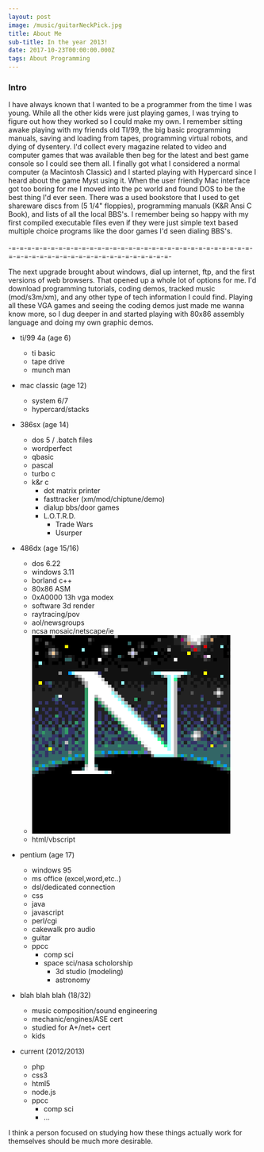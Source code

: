 ```yaml
---
layout: post
image: /music/guitarNeckPick.jpg
title: About Me
sub-title: In the year 2013!
date: 2017-10-23T00:00:00.000Z
tags: About Programming
---
```

### Intro
I have always known that I wanted to be a programmer from the time I was young. While all the other kids were just playing games, I was trying to figure out how they worked so I could make my own. I remember sitting awake playing with my friends old TI/99, the big basic programming manuals, saving and loading from tapes, programming virtual robots, and dying of dysentery. I'd collect every magazine related to video and computer games that was available then beg for the latest and best game console so I could see them all. I finally got what I considered a normal computer (a Macintosh Classic) and I started playing with Hypercard since I heard about the game Myst using it. When the user friendly Mac interface got too boring for me I moved into the pc world and found DOS to be the best thing I'd ever seen. There was a used bookstore that I used to get shareware discs from (5 1/4" floppies), programming manuals (K&R Ansi C Book), and lists of all the local BBS's. I remember being so happy with my first compiled executable files even if they were just simple text based multiple choice programs like the door games I'd seen dialing BBS's.
<br/>
<br/>
-=-=-=-=-=-=-=-=-=-=-=-=-=-=-=-=-=-=-=-=-=-=-=-=-=-=-=-=-=-=-=-=-=-=-=-=-=-=-=-=-=-=-=-=-=-=-=-=-=-=-=-=-

The next upgrade brought about windows, dial up internet, ftp, and the first versions of web browsers. That opened up a whole lot of options for me. I'd download programming tutorials, coding demos, tracked music (mod/s3m/xm), and any other type of tech information I could find. Playing all these VGA games and seeing the coding demos just made me wanna know more, so I dug deeper in and started playing with 80x86 assembly language and doing my own graphic demos.

- ti/99 4a (age 6)
	- ti basic
	- tape drive
	- munch man

- mac classic (age 12)
	- system 6/7
	- hypercard/stacks

- 386sx (age 14)
	- dos 5 / .batch files
	- wordperfect
	- qbasic
	- pascal
	- turbo c
  - k&r c
	- dot matrix printer
	- fasttracker (xm/mod/chiptune/demo)
	- dialup bbs/door games
    - L.O.T.R.D.
		- Trade Wars
		- Usurper

- 486dx (age 15/16)
	- dos 6.22
	- windows 3.11
	- borland c++
	- 80x86 ASM
	- 0xA0000 13h vga modex
	- software 3d render
	- raytracing/pov
	- aol/newsgroups
	- ncsa mosaic/netscape/ie
    - ![Netscape Navigator](/assets/images/programming/netscapeNavigatorIcon.gif)
	- html/vbscript

- pentium (age 17)
	- windows 95
	- ms office (excel,word,etc..)
	- dsl/dedicated connection
	- css
	- java
	- javascript
	- perl/cgi
	- cakewalk pro audio
	- guitar
	- ppcc
		- comp sci
	  - space sci/nasa scholorship
		- 3d studio (modeling)
		- astronomy

- blah blah blah (18/32)
	- music composition/sound engineering
	- mechanic/engines/ASE cert
	- studied for A+/net+ cert
	- kids

- current (2012/2013)
	- php
	- css3
	- html5
	- node.js
	- ppcc
		- comp sci
		- ...

I think a person focused on studying how these things actually work for themselves should be much more desirable.
